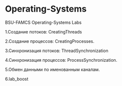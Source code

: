 # Operating-Systems
BSU-FAMCS Operating-Systems Labs

1.Создание потоков: CreatingThreads

2.Создание процессов: CreatingProcesses.

3.Cинхронизация потоков: ThreadSynchronization

4.Синхронизация процессов: ProcessSynchronization.
</p>5.Обмен данными по именованным каналам.

6.lab_boost

